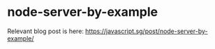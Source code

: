 # node-server-by-example

Relevant blog post is here: https://javascript.sg/post/node-server-by-example/
